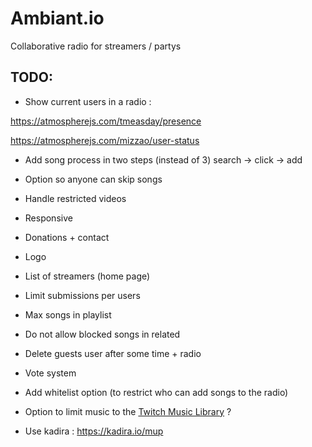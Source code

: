# Ambiant.io
Collaborative radio for streamers / partys

## TODO:

* Show current users in a radio :

https://atmospherejs.com/tmeasday/presence

https://atmospherejs.com/mizzao/user-status

* Add song process in two steps (instead of 3) search -> click -> add
* Option so anyone can skip songs
* Handle restricted videos
* Responsive
* Donations + contact
* Logo
* List of streamers (home page)
* Limit submissions per users
* Max songs in playlist
* Do not allow blocked songs in related

* Delete guests user after some time + radio

* Vote system
* Add whitelist option (to restrict who can add songs to the radio)
* Option to limit music to the [Twitch Music Library](http://music.twitch.tv/) ?
* Use kadira : https://kadira.io/mup
